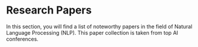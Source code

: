 # Research Papers
In this section, you will find a list of noteworthy papers in the field of Natural Language Processing (NLP). 
This paper collection is taken from top AI conferences. 
